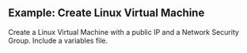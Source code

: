 

## Example: Create Linux Virtual Machine

Create a Linux Virtual Machine with a public IP and a Network Security Group.  Include a variables file.
